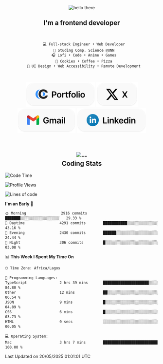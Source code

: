 <div align="center">
  
  <img src="https://readme-typing-svg.demolab.com?font=Fira+Code&weight=600&size=24&duration=4000&pause=300&color=3291FF&center=true&vCenter=true&random=false&width=300&height=24&lines=Hey+There;Hola;Namaste;Aloha;Bonjour;Konnichiwa" alt="hello there" height="36" width="300" />
  <h2>I'm a frontend developer</h2>
  
</div>

<br/>

<div align="center">
  
  ```
    💻 Full-stack Engineer • Web Developer
    💼 Studing Comp. Science @UNN
    🎧 Lofi • Code • Anime • Games
    🍪 Cookies • Coffee • Pizza
    📖 UI Design • Web Accessibility • Remote Development
  ```

</div>

<br/>

<div align="center">

  [![portfolio](./assets/badge-portfolio.svg)](https://okoyecharles.com)
  [![X](./assets/badge-x.svg)](https://x.com/okoyecharlesk)
  [![mail](./assets/badge-mail.svg)](mailto:okoyecharles509@gmail.com)
  [![linkedin](./assets/badge-linkedin.svg)](https://linkedin.com/in/okoyecharles)
  
</div>

<br/>



<div align="center">

  <h2>
    <img src="https://media.giphy.com/media/UVG0BN8TOMKkPOJS6e/giphy.gif?cid=790b7611dhvp8dydhh4r22mjr73owy4d5zzlo7s5zyk60w8s&ep=v1_stickers_search&rid=giphy.gif&ct=s" alt="--" height="50" width="50" />
    <br/>
    Coding Stats
  </h2>
  
</div>

<!--START_SECTION:waka-->
![Code Time](http://img.shields.io/badge/Code%20Time-641%20hrs%2054%20mins-blue)

![Profile Views](http://img.shields.io/badge/Profile%20Views-0-blue)

![Lines of code](https://img.shields.io/badge/From%20Hello%20World%20I%27ve%20Written-8.6%20million%20lines%20of%20code-blue)

**I'm an Early 🐤** 

```text
🌞 Morning                2916 commits        ███████░░░░░░░░░░░░░░░░░░   29.33 % 
🌆 Daytime                4291 commits        ███████████░░░░░░░░░░░░░░   43.16 % 
🌃 Evening                2430 commits        ██████░░░░░░░░░░░░░░░░░░░   24.44 % 
🌙 Night                  306 commits         █░░░░░░░░░░░░░░░░░░░░░░░░   03.08 % 
```


📊 **This Week I Spent My Time On** 

```text
🕑︎ Time Zone: Africa/Lagos

💬 Programming Languages: 
TypeScript               2 hrs 39 mins       █████████████████████░░░░   84.80 % 
Other                    12 mins             ██░░░░░░░░░░░░░░░░░░░░░░░   06.54 % 
JSON                     9 mins              █░░░░░░░░░░░░░░░░░░░░░░░░   04.89 % 
CSS                      6 mins              █░░░░░░░░░░░░░░░░░░░░░░░░   03.73 % 
HTML                     0 secs              ░░░░░░░░░░░░░░░░░░░░░░░░░   00.05 % 

💻 Operating System: 
Mac                      3 hrs 7 mins        █████████████████████████   100.00 % 
```


 Last Updated on 20/05/2025 01:01:01 UTC
<!--END_SECTION:waka-->
